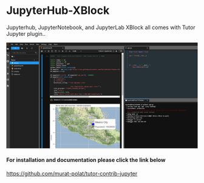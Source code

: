 # JupyterHub-XBlock
Jupyterhub, JupyterNotebook, and JupyterLab XBlock all comes with Tutor Jupyter plugin..

![](/src/Lab.png)

#### For installation and documentation please click the link below

https://github.com/murat-polat/tutor-contrib-jupyter 





